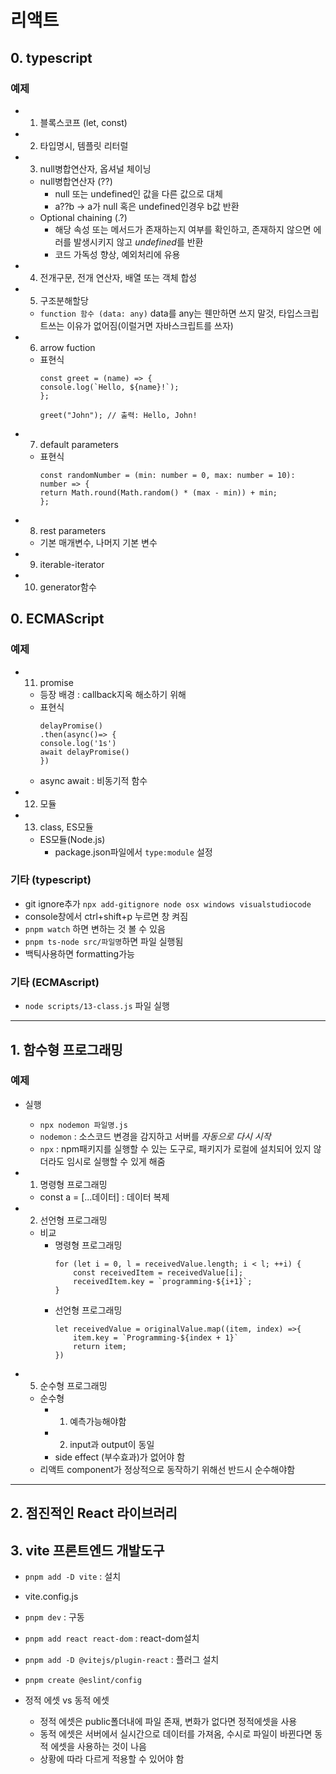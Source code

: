 # 리액트 

## 0. typescript
### 예제
- 01. 블록스코프 (let, const)
- 02. 타입명시, 템플릿 리터럴
- 03. null병합연산자, 옵셔널 체이닝
    - null병합연산자 (??)
        - null 또는 undefined인 값을 다른 값으로 대체
        - a??b -> a가 null 혹은 undefined인경우 b값 반환
    - Optional chaining (.?) 
        - 해당 속성 또는 메서드가 존재하는지 여부를 확인하고, 존재하지 않으면 에러를 발생시키지 않고 *undefined*를 반환
        - 코드 가독성 향상, 예외처리에 유용
- 04. 전개구문, 전개 연산자, 배열 또는 객체 합성
- 05. 구조분해할당
    - `function 함수 (data: any)` data를 any는 웬만하면 쓰지 말것, 타입스크립트쓰는 이유가 없어짐(이럴거면 자바스크립트를 쓰자)
- 06. arrow fuction
    - 표현식
        ```
        const greet = (name) => {
        console.log(`Hello, ${name}!`);
        };

        greet("John"); // 출력: Hello, John!
        ```
- 07. default parameters
    - 표현식
        ```
        const randomNumber = (min: number = 0, max: number = 10): number => {
        return Math.round(Math.random() * (max - min)) + min;
        };
        ```
- 08. rest parameters 
    - 기본 매개변수, 나머지 기본 변수
- 09. iterable-iterator
- 10. generator함수

## 0. ECMAScript
### 예제
- 11. promise
    - 등장 배경 : callback지옥 해소하기 위해
    - 표현식
        ```
        delayPromise()
        .then(async()=> {
        console.log('1s')
        await delayPromise()
        })
        ```
    - async await : 비동기적 함수
- 12. 모듈
- 13. class, ES모듈
    - ES모듈(Node.js)
        - package.json파일에서 `type:module` 설정


### 기타 (typescript)
- git ignore추가 `npx add-gitignore node osx windows visualstudiocode` 
- console창에서 ctrl+shift+p 누르면 창 켜짐
-  `pnpm watch` 하면 변하는 것 볼 수 있음
-  `pnpm ts-node src/파일명`하면 파일 실행됨 
- 백틱사용하면 formatting가능

### 기타 (ECMAscript)
- `node scripts/13-class.js` 파일 실행


---

## 1. 함수형 프로그래밍
### 예제
- 실행
    - `npx nodemon 파일명.js`
    - `nodemon` : 소스코드 변경을 감지하고 서버를 *자동으로 다시 시작*
    - `npx` : npm패키지를 실행할 수 있는 도구로, 패키지가 로컬에 설치되어 있지 않더라도 임시로 실행할 수 있게 해줌
- 1. 명령형 프로그래밍
    -  const a = [...데이터] : 데이터 복제 
    
- 2. 선언형 프로그래밍
    - 비교
        - 명령형 프로그래밍
            ```
            for (let i = 0, l = receivedValue.length; i < l; ++i) {
                const receivedItem = receivedValue[i];
                receivedItem.key = `programming-${i+1}`;
            }
            ```
        - 선언형 프로그래밍
            ```
            let receivedValue = originalValue.map((item, index) =>{
                item.key = `Programming-${index + 1}`
                return item;
            })
            ```
- 5. 순수형 프로그래밍
    - 순수형
        - 1. 예측가능해야함
        - 2. input과 output이 동일
        - side effect (부수효과)가 없어야 함
    - 리액트 component가 정상적으로 동작하기 위해선 반드시 순수해야함


---

## 2. 점진적인 React 라이브러리

## 3. vite 프론트엔드 개발도구
- `pnpm add -D vite` : 설치
- vite.config.js
- `pnpm dev` : 구동
- `pnpm add react react-dom` : react-dom설치
- `pnpm add -D @vitejs/plugin-react` : 플러그 설치
- `pnpm create @eslint/config` 

- 정적 에셋 vs 동적 에셋
    - 정적 에셋은 public폴더내에 파일 존재, 변화가 없다면 정적에셋을 사용
    - 동적 에셋은 서버에서 실시간으로 데이터를 가져옴, 수시로 파일이 바뀐다면 동적 에셋을 사용하는 것이 나음
    - 상황에 따라 다르게 적용할 수 있어야 함